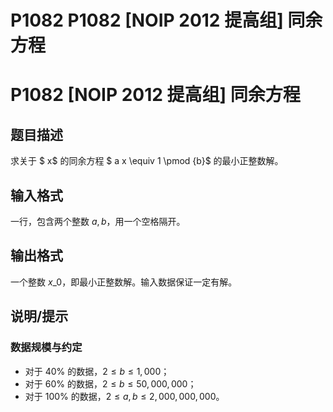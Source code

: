 # P1082 P1082 [NOIP 2012 提高组] 同余方程

# P1082 [NOIP 2012 提高组] 同余方程

## 题目描述

求关于 $ x$ 的同余方程 $ a x \equiv 1 \pmod {b}$ 的最小正整数解。

## 输入格式

一行，包含两个整数 $a,b$，用一个空格隔开。

## 输出格式

一个整数 $x\_0$，即最小正整数解。输入数据保证一定有解。

## 说明/提示

### 数据规模与约定
- 对于 $40\%$ 的数据，$2 ≤b≤ 1,000$；
- 对于 $60\%$ 的数据，$2 ≤b≤ 50,000,000$；
- 对于 $100\%$ 的数据，$2 ≤a, b≤ 2,000,000,000$。
